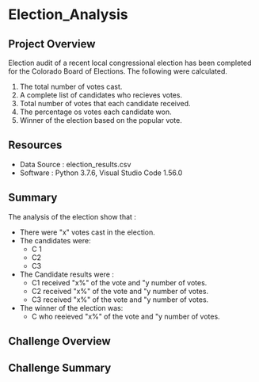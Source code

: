 # Election_Analysis

## Project Overview
Election audit of a recent local congressional election has been completed for the Colorado Board of Elections. The following were calculated.

1. The total number of votes cast.
2. A complete list of candidates who recieves votes.
3. Total number of votes that each candidate received.
4. The percentage os votes each candidate won.
5. Winner of the election based on the popular vote.

## Resources
- Data Source : election_results.csv
- Software : Python 3.7.6, Visual Studio Code 1.56.0

## Summary
The analysis of the election show that :
- There were "x" votes cast in the election.
- The candidates were:
    - C 1
    - C2
    - C3
- The Candidate results were :
    - C1 received "x%" of the vote and "y number of votes.
    - C2 received "x%" of the vote and "y number of votes.
    - C3 received "x%" of the vote and "y number of votes.
- The winner of the election was:
    - C who reeieved "x%" of the vote and "y number of votes.

## Challenge Overview

## Challenge Summary
